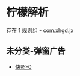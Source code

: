 # 柠檬解析

存在 1 规则组 - [com.xhgd.jx](/src/apps/com.xhgd.jx.ts)

## 未分类-弹窗广告

- [快照-0](https://i.gkd.li/i/13762226)
